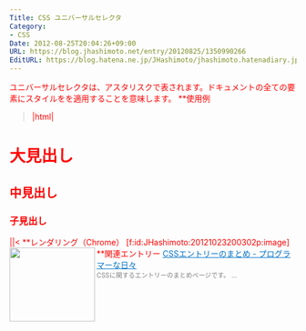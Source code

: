 ```yaml
---
Title: CSS ユニバーサルセレクタ
Category:
- CSS
Date: 2012-08-25T20:04:26+09:00
URL: https://blog.jhashimoto.net/entry/20120825/1350990266
EditURL: https://blog.hatena.ne.jp/JHashimoto/jhashimoto.hatenadiary.jp/atom/entry/12921228815717255862
---
```


ユニバーサルセレクタは、アスタリスクで表されます。ドキュメントの全ての要素にスタイルをを適用することを意味します。
**使用例
>|html|
<!DOCTYPE html>
<html lang="ja">
<head>
<title>Hello! CSS</title>
<meta charset="UTF-8">
<style>
* {
    color:	red;
}
</style>
</head>
<body>
<h1>大見出し</h1>
<h2>中見出し</h2>
<h3>子見出し</h3>
</body>
</html>
||<
**レンダリング（Chrome）
[f:id:JHashimoto:20121023200302p:image]
**関連エントリー
<a href="http://d.hatena.ne.jp/JHashimoto/20121023/1350990421" target="_blank" rel="nofollow"><img class="alignleft" align="left" border="0" src="http://capture.heartrails.com/150x130/shadow?http://d.hatena.ne.jp/JHashimoto/20121023/1350990421" alt="" width="150" height="130" /></a><a style="color:#0070C5;" href="http://d.hatena.ne.jp/JHashimoto/20121023/1350990421" target="_blank" rel="nofollow">CSSエントリーのまとめ - プログラマーな日々</a><a href="http://b.hatena.ne.jp/entry/http://d.hatena.ne.jp/JHashimoto/20121023/1350990421" target="_blank"><img border="0" src="http://b.hatena.ne.jp/entry/image/http://d.hatena.ne.jp/JHashimoto/20121023/1350990421" alt="" /></a><br><span style="color: #808080;font-size: 80%;">CSSに関するエントリーのまとめページです。 ...</span><br style="clear:both;" />
